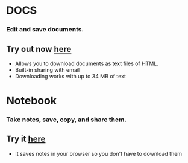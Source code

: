 # DOCS
### Edit and save documents.
## Try out now [here](https://lb123658.github.io/docs)
* Allows you to download documents as text files of HTML.
* Built-in sharing with email
* Downloading works with up to 34 MB of text

# Notebook
### Take notes, save, copy, and share them.
## Try it [here](https://lb123658.github.io/docs/note)
* It saves notes in your browser so you don't have to download them
